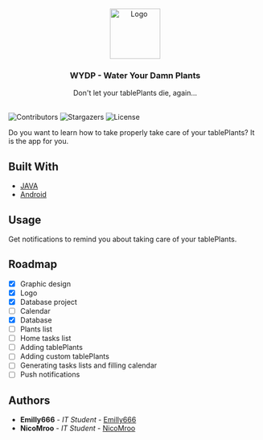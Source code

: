 <br/>
<p align="center">
  <a href="https://github.com/Emilly666/Water-your-tablePlants-app">
    <img src="https://cdn.discordapp.com/attachments/1103761225973776413/1106299881343172729/ic_launcher_round.png" alt="Logo" width="100" height="100">
  </a>

  <h3 align="center">WYDP - Water Your Damn Plants</h3>

  <p align="center">
    Don't let your tablePlants die, again...
    <br/>
    <br/>
  </p>
</p>

![Contributors](https://img.shields.io/github/contributors/Emilly666/Water-your-tablePlants-app?color=dark-green) 
![Stargazers](https://img.shields.io/github/stars/Emilly666/Water-your-tablePlants-app?style=social) 
![License](https://img.shields.io/github/license/Emilly666/Water-your-tablePlants-app) 

Do you want to learn how to take properly take care of your tablePlants? It is the app for you.

## Built With

* [JAVA]()
* [Android]()

## Usage

Get notifications to remind you about taking care of your tablePlants.

## Roadmap

- [x] Graphic design
- [x] Logo
- [x] Database project
- [ ] Calendar
- [x] Database
- [ ] Plants list
- [ ] Home tasks list
- [ ] Adding tablePlants
- [ ] Adding custom tablePlants
- [ ] Generating tasks lists and filling calendar
- [ ] Push notifications

## Authors

* **Emilly666** - *IT Student* - [Emilly666](https://github.com/Emilly666) 
* **NicoMroo** - *IT Student* - [NicoMroo](https://github.com/NicoMroo) 
